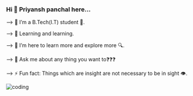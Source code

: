 ### Hi 👋 Priyansh panchal here...


<!--
**priyansh-13/priyansh-13** is a ✨ _special_ ✨ repository because its `README.md` (this file) appears on your GitHub profile.

Here are some ideas to get you started:
-->

--> 🔭 I’m a B.Tech(I.T) student 🧧.

--> 🌱 Learning and learning.

--> 👯 I’m here to learn more and explore more 🔍.

--> 💬 Ask me about any thing you want to❓❓❓

--> ⚡ Fun fact: Things which are insight are not necessary to be in sight 👁️.

![coding](https://user-images.githubusercontent.com/105069366/170810667-5fdcdce3-97f4-4c8a-98ce-b49fa05054a7.gif)
